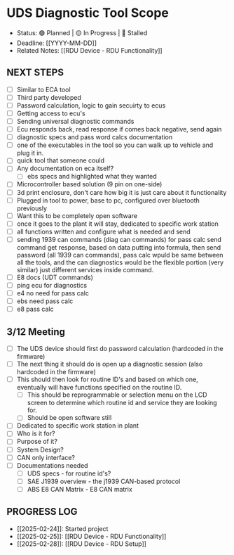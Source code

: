 # UDS Diagnostic Tool Scope 
- Status: 🟢 Planned | 🟡 In Progress | 🔴 Stalled  
- Deadline: [[YYYY-MM-DD]]  
- Related Notes:  [[RDU Device - RDU Functionality]]

## NEXT STEPS  
- [ ]  Similar to ECA tool 
- [ ]  Third party developed
- [ ] Password calculation, logic to gain secuirty to ecus
- [ ] Getting access to ecu's
- [ ] Sending universal diagnostic commands
- [ ] Ecu responds back, read response if comes back negative, send again
- [ ] diagnostic specs and pass word calcs documentation
- [ ] one of the executables in the tool so you can walk up to vehicle and plug it in.
- [ ] quick tool that someone could 
- [ ] Any documentation on eca itself?
	- [ ] ebs specs and highlighted what they wanted
- [ ] Microcontroller based solution (9 pin on one-side)
- [ ] 3d print enclosure, don't care how big it is just care about it functionality
- [ ] Plugged in tool to power, base to pc, configured over bluetooth previously
- [ ] Want this to be completely open software
- [ ] once it goes to the plant it will stay, dedicated to specific work station
- [ ] all functions written and configure what is needed and send 
- [ ] sending 1939 can commands (diag can commands) for pass calc send command get response, based on data putting into formula, then send password (all 1939 can commands), pass calc wpuld be same between all the tools, and the can diagnostics would be the flexible portion (very similar) just different services inside command. 
- [ ] E8 docs (UDT commands)
- [ ] ping ecu for diagnostics
- [ ] e4 no need for pass calc
- [ ] ebs need pass calc
- [ ] e8 pass calc
## 3/12 Meeting
- [ ] The UDS device should first do password calculation (hardcoded in the firmware)
- [ ] The next thing it should do is open up a diagnostic session (also hardcoded in the firmware)
- [ ] This should then look for routine ID's and based on which one, eventually will have functions specified on the routine ID.
	- [ ] This should be reprogrammable or selection menu on the LCD screen to determine which routine id and service they are looking for.
	- [ ] Should be open software still
- [ ] Dedicated to specific work station in plant
- [ ] Who is it for?
- [ ] Purpose of it?
- [ ] System Design?
- [ ] CAN only interface?
- [ ] Documentations needed
	- [ ] UDS specs - for routine id's?
	- [ ] SAE J1939 overview - the j1939 CAN-based protocol
	- [ ] ABS E8 CAN Matrix - E8 CAN matrix

## PROGRESS LOG  
- [[2025-02-24]]: Started project  
- [[2025-02-25]]: [[RDU Device - RDU Functionality]]
- [[2025-02-28]]: [[RDU Device - RDU Setup]] 
